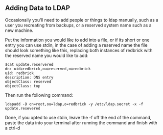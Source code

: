 ## Adding Data to LDAP

Occasionally you'll need to add people or things to ldap manually, such as a user you recreating from backups, or a reserved system name such as a new machine.

Put the information you would like to add into a file, or if its short or one entry you can use stdin, in the case of adding a reserved name the file should look something like this, replacing both instances of redbrick with the reserved name you would like to add:

	
	$cat update.reservered
	dn: uid=redbrick,ou=reserved,o=redbrick
	uid: redbrick
	description: DNS entry
	objectClass: reserved
	objectClass: top


Then run the following command:

    ldapadd -D cn=root,ou=ldap,o=redbrick -y /etc/ldap.secret -x -f update.resevered

Done, if you opted to use stdin, leave the -f off the end of the command, paste the data into your terminal after running the command and finish with a ctrl-d
